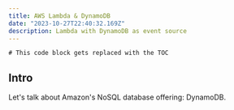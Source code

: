 ```yaml
---
title: AWS Lambda & DynamoDB
date: "2023-10-27T22:40:32.169Z"
description: Lambda with DynamoDB as event source
---
```


```toc
# This code block gets replaced with the TOC
```

## Intro

Let's talk about Amazon's NoSQL database offering: DynamoDB.

